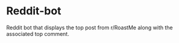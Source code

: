 # Reddit-bot
Reddit bot that displays the top post from r/RoastMe along with the associated top comment.
